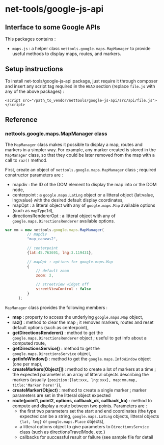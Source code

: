 # net-tools/google-js-api

## Interface to some Google APIs

This packages contains :

- `maps.js` : a helper class `nettools.google.maps.MapManager` to provide useful methods to display maps, routes, and markers.



## Setup instructions ##

To install net-tools/google-js-api package, just require it through composer and insert any script tag required in the `HEAD` section (replace `file.js` with any of the above packages) :
```
<script src="/path_to_vendor/nettools/google-js-api/src/api/file.js"></script>
```



## Reference ##

### nettools.google.maps.MapManager class ###

The `MapManager` class makes it possible to display a map, routes and markers in a simpler way. For example, any marker created is stored in the `MapManager` class, so that they could be later removed from the map with a call to `raz()` method.

First, create an object of `nettools.google.maps.MapManager` class ; required constructor parameters are :
- mapdiv : the ID of the DOM element to display the map into or the DOM node,
- centerpoint : a `google.maps.LatLng` object or a litteral object {lat:value, lng:value} with the desired default display coordinates,
- mapOpt : a litteral object with any of `google.maps.Map` available options (such as `mapTypeId`),
- directionsRendererOpt : a litteral object with any of `google.maps.DirectionsRenderer` available options.

```javascript
var mm = new nettools.google.maps.MapManager(
          // mapdiv
          "map_canvas2",
          
          // centerpoint
          {lat:45.763691, lng:3.119431}, 
          
          // mapOpt : options for google.maps.Map
          {
              // default zoom
              zoom: 2,

              // streetview widget off
              streetViewControl : false
          }
      );
```

`MapManager` class provides the following members :
- **map** : property to access the underlying `google.maps.Map` object,
- **raz()** : method to clear the map ; it removes markers, routes and reset default options (such as centerpoint),
- **getDirectionsRenderer()** : method to get the `google.maps.DirectionsRenderer` object ; useful to get info about a computed route,
- **getDirectionsService()** : method to get the `google.maps.DirectionsService` object,
- **getInfoWindow()** : method to get the `google.maps.InfoWindow` object (one per map),
- **createMarkers(Object[])** : method to create a lot of markers at a time ; the expected parameter is an array of litteral objects describing the markers (usually `{position:{lat:xxx, lng:xxx}, map:mm.map, title:'Marker here!'}`),
- **createMarker(Object)** : method to create a single marker ; marker parameters are set in the litteral object expected
- **route(point1, point2, options, callback_ok, callback_ko)** : method to compute and display a route between two points. Parameters are :
   - the first two parameters set the start and end coordinates (the type expected can be a string, `google.maps.LatLng` objects, litteral objects `{lat, lng}` or `google.maps.Place` objects), 
   - a litteral options object to give parameters to `DirectionsService` class (such as directionsTravelMode, etc.)
   - callbacks for successful result or failure (see sample file for detail



